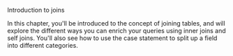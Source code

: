 Introduction to joins

In this chapter, you'll be introduced to the concept of joining tables, and will explore the different ways you can enrich your queries using inner joins and self joins. You'll also see how to use the case statement to split up a field into different categories.
